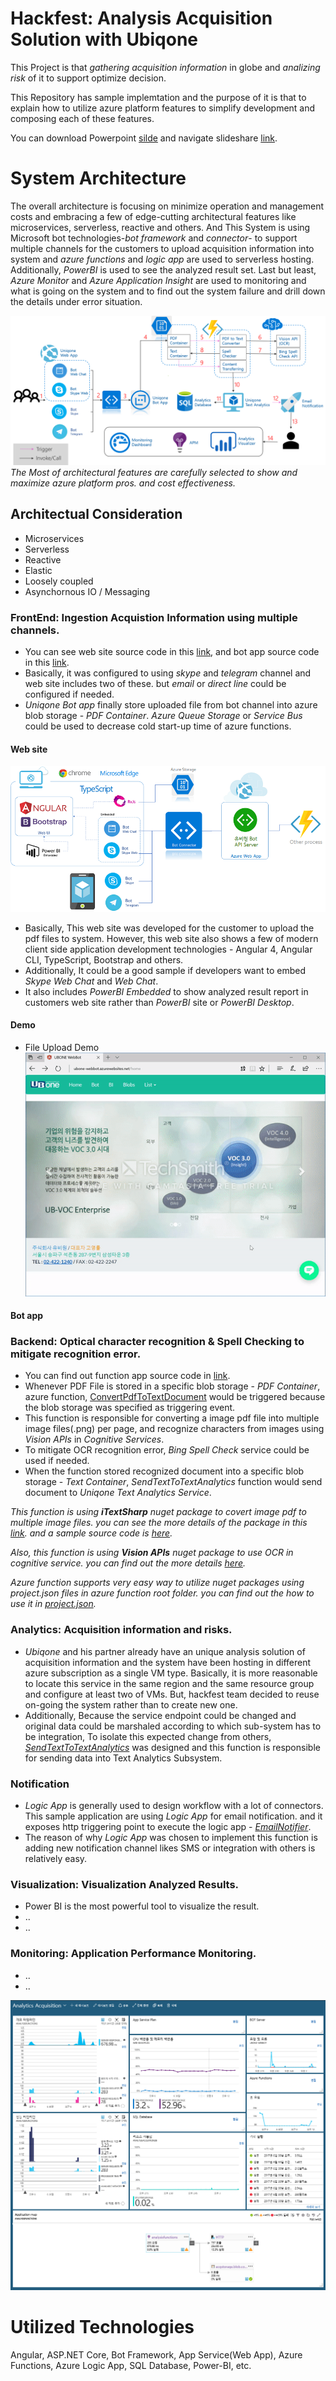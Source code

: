 # Hackfest: Analysis Acquisition Solution with Ubiqone 

This Project is that *gathering acquisition information* in globe and *analizing risk* of it to support optimize decision. 

This Repository has sample implemtation and the purpose of it is that to explain how to utilize azure platform features to simplify development and composing each of these features.

You can download Powerpoint [silde]() and navigate slideshare [link]().

# System Architecture

The overall architecture is focusing on minimize operation and management costs and embracing a few of edge-cutting architectural features like microservices, serverless, reactive and others. And This System is using Microsoft bot technologies-*bot framework* and *connector*- to support multiple channels for the customers to upload acquisition information into system and *azure functions* and *logic app* are used to serverless hosting. Additionally, *PowerBI* is used to see the analyzed result set.
Last but least, *Azure Monitor* and *Azure Application Insight* are used to monitoring and what is going on the system and to find out the system failure and drill down the details under error situation.

![System Architecture](images/SystemArchitecture.png)
*The Most of architectural features are carefully selected to show and maximize azure platform pros. and cost effectiveness.*

## Architectual Consideration
- Microservices
- Serverless
- Reactive
- Elastic
- Loosely coupled
- Asynchornous IO / Messaging 

### FrontEnd: Ingestion Acquistion Information using multiple channels.
- You can see web site source code in this [link](/DevSources/AngularWebDev), and bot app source code in this [link](/DevSources/BotDev).
- Basically, it was configured to using *skype* and *telegram* channel and web site includes two of these. but *email* or *direct line* could be configured if needed.
- *Uniqone Bot app* finally store uploaded file from bot channel into azure blob storage - *PDF Container*. *Azure Queue Storage* or *Service Bus* could be used to decrease cold start-up time of azure functions.

#### Web site 

![WebSite](/images/frontend-bot.png )

- Basically, This web site was developed for the customer to upload the pdf files to system. However, this web site also shows a few of modern client side application development technologies - Angular 4, Angular CLI, TypeScript, Bootstrap and others.  
- Additionally, It could be a good sample if developers want to embed *Skype Web Chat* and *Web Chat*. 
- It also includes *PowerBI Embedded* to show analyzed result report in customers web site rather than *PowerBI* site or *PowerBI Desktop*.

#### Demo
- File Upload Demo
![websitedemo](/images/website_demo.gif)

#### Bot app




### Backend: Optical character recognition & Spell Checking to mitigate recognition error.
- You can find out function app source code in [link](/DevSources/FunctionAppsDev).
- Whenever PDF File is stored in a specific blob storage - *PDF Container*, azure function, [ConvertPdfToTextDocument](/DevSources/FunctionAppsDev/wwwroot/ConvertPdfToTextDocument) would be triggered because the blob storage was specified as triggering event.
- This function is responsible for converting a image pdf file into multiple image files(.png) per page, and recognize characters from images using *Vision APIs* in *Cognitive Services*.
- To mitigate OCR recognition error, *Bing Spell Check* service could be used if needed.
- When the function stored recognized document into a specific blob storage - *Text Container*, *SendTextToTextAnalytics* function would send document to *Uniqone Text Analytics Service*.

*This function is using **iTextSharp** nuget package to covert image pdf to multiple image files. you can see the more details of the package in this [link](https://www.nuget.org/packages/iTextSharp/). and a sample source code is [here](https://psycodedeveloper.wordpress.com/2013/01/10/how-to-extract-images-from-pdf-files-using-c-and-itextsharp/).*

*Also, this function is using **Vision APIs** nuget package to use OCR in cognitive service. you can find out the more details [here](https://www.nuget.org/packages/Microsoft.ProjectOxford.Vision).*

*Azure function supports very easy way to utilize nuget packages using project.json files in azure function root folder. you can find out the how to use it in [project.json](/DevSources/FunctionAppsDev/wwwroot/ConvertPdfToTextDocument/project.json).*

### Analytics: Acquisition information and risks.
- *Ubiqone* and his partner already have an unique analysis solution of acquisition information and the system have been hosting in different azure subscription as a single VM type. Basically, it is more reasonable to locate this service in the same region and the same resource group and configure at least two of VMs. But, hackfest team decided to reuse on-going the system rather than to create new one.
- Additionally, Because the service endpoint could be changed and original data could be marshaled according to which sub-system has to be integration, To isolate this expected change from others, [*SendTextToTextAnalytics*](/DevSources/FunctionAppsDev/wwwroot/SendTextToTextAnalytics) was designed and this function is responsible for sending data into Text Analytics Subsystem.

### Notification
- *Logic App* is generally used to design workflow with a lot of connectors. This sample application are using *Logic App* for email notification. and it exposes http triggering point to execute the logic app - [*EmailNotifier*](/DevSources/LogicAppDev). 
- The reason of why *Logic App* was chosen to implement this function is adding new notification channel likes SMS or integration with others is relatively easy.

### Visualization: Visualization Analyzed Results.
- Power BI is the most powerful tool to visualize the result. 
- ..
- ..

### Monitoring: Application Performance Monitoring.
- ..
- ..

![Dashboard](/images/dashboard1.png)



# Utilized Technologies
Angular, ASP.NET Core, Bot Framework, App Service(Web App), Azure Functions, Azure Logic App, SQL Database, Power-BI, etc.

